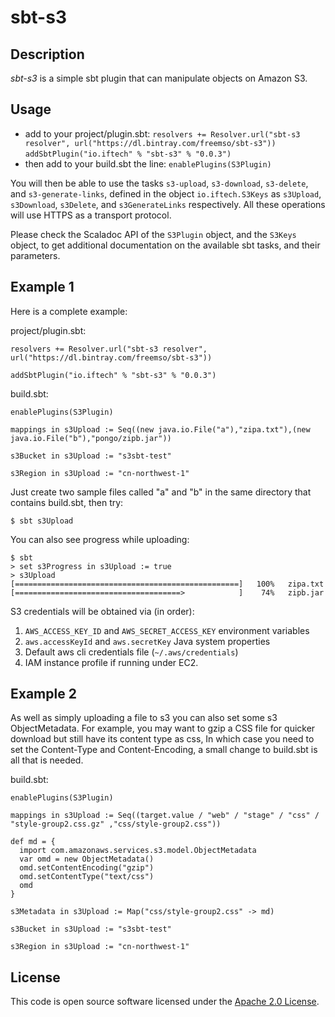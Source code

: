 # sbt-s3

## Description

*sbt-s3* is a simple sbt plugin that can manipulate objects on Amazon S3.

## Usage

* add to your project/plugin.sbt:
   `resolvers += Resolver.url("sbt-s3 resolver", url("https://dl.bintray.com/freemso/sbt-s3"))`
   `addSbtPlugin("io.iftech" % "sbt-s3" % "0.0.3")`
* then add to your build.sbt the line:
   `enablePlugins(S3Plugin)`

You will then be able to use the tasks `s3-upload`, `s3-download`, `s3-delete`, and `s3-generate-links`, defined
in the object `io.iftech.S3Keys` as `s3Upload`, `s3Download`, `s3Delete`, and `s3GenerateLinks` respectively.
All these operations will use HTTPS as a transport protocol.

Please check the Scaladoc API of the `S3Plugin` object, and the `S3Keys` object,
to get additional documentation on the available sbt tasks, and their parameters.

## Example 1

Here is a complete example:

project/plugin.sbt:

    resolvers += Resolver.url("sbt-s3 resolver", url("https://dl.bintray.com/freemso/sbt-s3"))

    addSbtPlugin("io.iftech" % "sbt-s3" % "0.0.3")

build.sbt:

    enablePlugins(S3Plugin)

    mappings in s3Upload := Seq((new java.io.File("a"),"zipa.txt"),(new java.io.File("b"),"pongo/zipb.jar"))

    s3Bucket in s3Upload := "s3sbt-test"

    s3Region in s3Upload := "cn-northwest-1"

Just create two sample files called "a" and "b" in the same directory that contains build.sbt, then try:

    $ sbt s3Upload

You can also see progress while uploading:

    $ sbt
    > set s3Progress in s3Upload := true
    > s3Upload
    [==================================================]   100%   zipa.txt
    [=====================================>            ]    74%   zipb.jar

S3 credentials will be obtained via (in order):

1. `AWS_ACCESS_KEY_ID` and `AWS_SECRET_ACCESS_KEY` environment variables
2. `aws.accessKeyId` and `aws.secretKey` Java system properties
3. Default aws cli credentials file (`~/.aws/credentials`)
4. IAM instance profile if running under EC2.

## Example 2

As well as simply uploading a file to s3 you can also set some s3 ObjectMetadata.
For example, you may want to gzip a CSS file for quicker download but still have its content type as css,
In which case you need to set the Content-Type and Content-Encoding, a small change to
build.sbt is all that is needed.

build.sbt:

    enablePlugins(S3Plugin)

    mappings in s3Upload := Seq((target.value / "web" / "stage" / "css" / "style-group2.css.gz" ,"css/style-group2.css"))

    def md = {
      import com.amazonaws.services.s3.model.ObjectMetadata
      var omd = new ObjectMetadata()
      omd.setContentEncoding("gzip")
      omd.setContentType("text/css")
      omd
    }

    s3Metadata in s3Upload := Map("css/style-group2.css" -> md)

    s3Bucket in s3Upload := "s3sbt-test"

    s3Region in s3Upload := "cn-northwest-1"


## License

This code is open source software licensed under the <a href="http://www.apache.org/licenses/LICENSE-2.0.html">Apache 2.0 License</a>.
